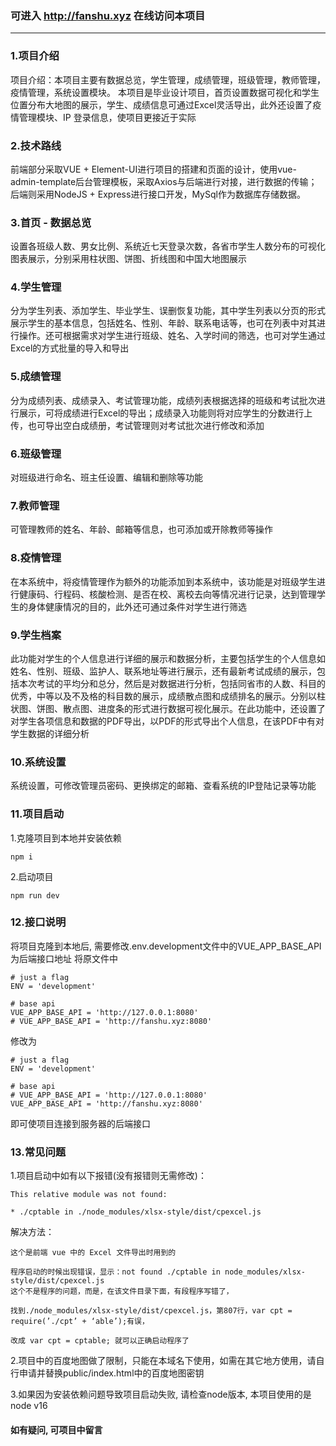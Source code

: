 ### 可进入 http://fanshu.xyz 在线访问本项目
***
### 1.项目介绍
项目介绍：本项目主要有数据总览，学生管理，成绩管理，班级管理，教师管理，疫情管理，系统设置模块。
本项目是毕业设计项目，首页设置数据可视化和学生位置分布大地图的展示，学生、成绩信息可通过Excel灵活导出，此外还设置了疫情管理模块、IP 登录信息，使项目更接近于实际
### 2.技术路线
前端部分采取VUE + Element-UI进行项目的搭建和页面的设计，使用vue-admin-template后台管理模板，采取Axios与后端进行对接，进行数据的传输；后端则采用NodeJS + Express进行接口开发，MySql作为数据库存储数据。
### 3.首页 - 数据总览
设置各班级人数、男女比例、系统近七天登录次数，各省市学生人数分布的可视化图表展示，分别采用柱状图、饼图、折线图和中国大地图展示
### 4.学生管理
分为学生列表、添加学生、毕业学生、误删恢复功能，其中学生列表以分页的形式展示学生的基本信息，包括姓名、性别、年龄、联系电话等，也可在列表中对其进行操作。还可根据需求对学生进行班级、姓名、入学时间的筛选，也可对学生通过Excel的方式批量的导入和导出
### 5.成绩管理
分为成绩列表、成绩录入、考试管理功能，成绩列表根据选择的班级和考试批次进行展示，可将成绩进行Excel的导出；成绩录入功能则将对应学生的分数进行上传，也可导出空白成绩册，考试管理则对考试批次进行修改和添加
### 6.班级管理
对班级进行命名、班主任设置、编辑和删除等功能
### 7.教师管理
可管理教师的姓名、年龄、邮箱等信息，也可添加或开除教师等操作
### 8.疫情管理
在本系统中，将疫情管理作为额外的功能添加到本系统中，该功能是对班级学生进行健康码、行程码、核酸检测、是否在校、离校去向等情况进行记录，达到管理学生的身体健康情况的目的，此外还可通过条件对学生进行筛选
### 9.学生档案
此功能对学生的个人信息进行详细的展示和数据分析，主要包括学生的个人信息如姓名、性别、班级、监护人、联系地址等进行展示，还有最新考试成绩的展示，包括本次考试的平均分和总分，然后是对数据进行分析，包括同省市的人数、科目的优秀，中等以及不及格的科目数的展示，成绩散点图和成绩排名的展示。分别以柱状图、饼图、散点图、进度条的形式进行数据可视化展示。在此功能中，还设置了对学生各项信息和数据的PDF导出，以PDF的形式导出个人信息，在该PDF中有对学生数据的详细分析
### 10.系统设置
系统设置，可修改管理员密码、更换绑定的邮箱、查看系统的IP登陆记录等功能
### 11.项目启动
1.克隆项目到本地并安装依赖
```
npm i
```
2.启动项目
```
npm run dev
```
### 12.接口说明
将项目克隆到本地后, 需要修改.env.development文件中的VUE_APP_BASE_API为后端接口地址
将原文件中
```
# just a flag
ENV = 'development'

# base api
VUE_APP_BASE_API = 'http://127.0.0.1:8080'
# VUE_APP_BASE_API = 'http://fanshu.xyz:8080'
```
修改为
```
# just a flag
ENV = 'development'

# base api
# VUE_APP_BASE_API = 'http://127.0.0.1:8080'
VUE_APP_BASE_API = 'http://fanshu.xyz:8080'
```
即可使项目连接到服务器的后端接口
### 13.常见问题
1.项目启动中如有以下报错(没有报错则无需修改)：
```
This relative module was not found:

* ./cptable in ./node_modules/xlsx-style/dist/cpexcel.js
```
解决方法：
```
这个是前端 vue 中的 Excel 文件导出时用到的

程序启动的时候出现错误，显示：not found ./cptable in node_modules/xlsx-style/dist/cpexcel.js
这个不是程序的问题，而是，在该文件目录下面，有段程序写错了，

找到./node_modules/xlsx-style/dist/cpexcel.js，第807行，var cpt = require(’./cpt’ + ‘able’);有误，

改成 var cpt = cptable; 就可以正确启动程序了
```
2.项目中的百度地图做了限制，只能在本域名下使用，如需在其它地方使用，请自行申请并替换public/index.html中的百度地图密钥

3.如果因为安装依赖问题导致项目启动失败, 请检查node版本, 本项目使用的是node v16

#### 如有疑问, 可项目中留言

